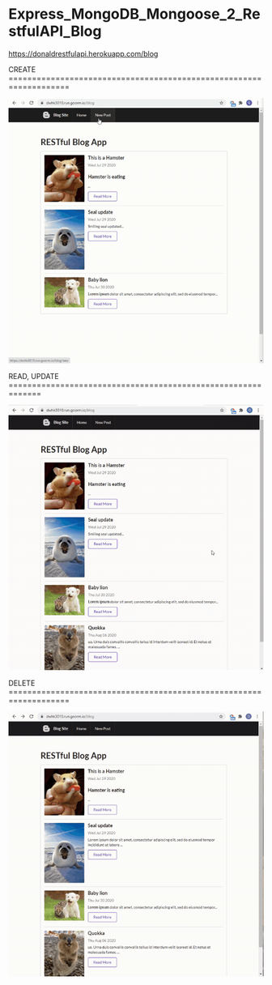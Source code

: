# Express_MongoDB_Mongoose_2_RestfulAPI_Blog

https://donaldrestfulapi.herokuapp.com/blog


CREATE ===================================================================

![](https://github.com/DonaldKien/Express_MongoDB_Mongoose_2_RestfulAPI_Blog/blob/master/gif/Create.gif)

READ, UPDATE =============================================================

![](https://github.com/DonaldKien/Express_MongoDB_Mongoose_2_RestfulAPI_Blog/blob/master/gif/Read%20and%20Update.gif)

DELETE ===================================================================

![](https://github.com/DonaldKien/Express_MongoDB_Mongoose_2_RestfulAPI_Blog/blob/master/gif/Delete.gif)
